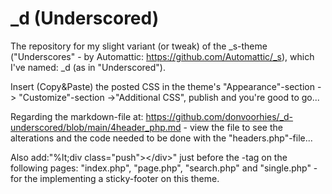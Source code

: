 # _d (Underscored)
The repository for my slight variant (or tweak) of the _s-theme ("Underscores" - by Automattic: https://github.com/Automattic/_s), which I've named: _d (as in "Underscored").

Insert (Copy&Paste) the posted CSS in the theme's "Appearance"-section -> "Customize"-section ->"Additional CSS", publish and you're good to go...

Regarding the markdown-file at: https://github.com/donvoorhies/_d-underscored/blob/main/4header_php.md - view the file to see the alterations and the code needed to be done with the "headers.php"-file...

Also add:"%lt;div class="push"&gt;&lt;/div&gt;" just before the </main>-tag on the following pages:
"index.php", "page.php", "search.php" and "single.php" - for the implementing a sticky-footer on this theme.
